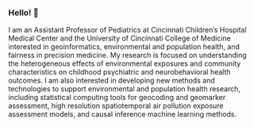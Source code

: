 ### Hello! 👋

I am an Assistant Professor of Pediatrics at Cincinnati Children’s Hospital Medical Center and the University of Cincinnati College of Medicine interested in geoinformatics, environmental and population health, and fairness in precision medicine. My research is focused on understanding the heterogeneous effects of environmental exposures and community characteristics on childhood psychiatric and neurobehavioral health outcomes. I am also interested in developing new methods and technologies to support environmental and population health research, including statistical computing tools for geocoding and geomarker assessment, high resolution spatiotemporal air pollution exposure assessment models, and causal inference machine learning methods.
